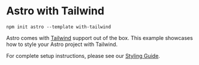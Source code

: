 # Astro with Tailwind

```
npm init astro --template with-tailwind
```

Astro comes with [Tailwind](https://tailwindcss.com) support out of the box. This example showcases how to style your Astro project with Tailwind.

For complete setup instructions, please see our [Styling Guide](/docs/guides/styling.md#-tailwind).
